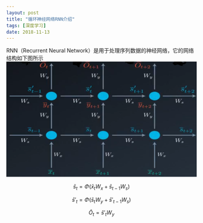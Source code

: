 ```yaml
---
layout: post
title: "循环神经网络RNN介绍"
tags: [深度学习]
date: 2018-11-13
---
```

RNN（Recurrent Neural Network）是用于处理序列数据的神经网络，它的网络结构如下图所示
<img src="/img/rnn.PNG">

$$\bar{s}_t=\Phi(\bar{x}_tW_x+\bar{s}_{t-1}W_s)$$

$$\bar{s}'_t=\Phi(\bar{s}_tW_y+\bar{s}'_{t-1}W_s)$$

$$\bar{O}_t=\bar{s}'_tW_y$$
